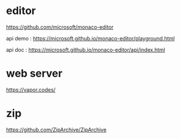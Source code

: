 

# editor 

https://github.com/microsoft/monaco-editor

api demo : https://microsoft.github.io/monaco-editor/playground.html

api doc : https://microsoft.github.io/monaco-editor/api/index.html


# web server

https://vapor.codes/


# zip

https://github.com/ZipArchive/ZipArchive
